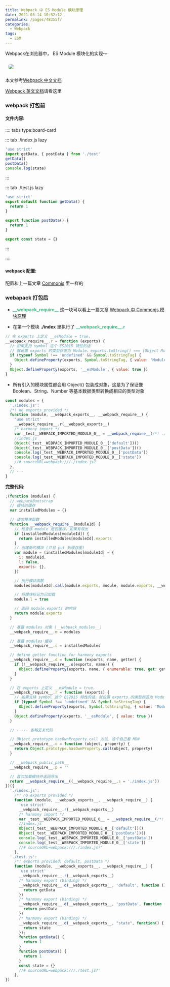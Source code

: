 ```yaml
---
title: Webpack 中 ES Module 模块原理
date: 2021-05-14 10:52:12
permalink: /pages/48355f/
categories:
  - Webpack
tags:
  - ESM
---
```


<span class="span-shadow">Webpack</span>在浏览器中， <span class="span-shadow">ES Module</span> 模块化的实现～

<img src="https://cdn.jsdelivr.net/gh/xiaojun996/CDN/images/leetcode/webpack.jpeg" style="margin: 10px; border-radius: 5px;" />

<!-- more -->

本文参考[Webpack 中文文档](https://webpack.docschina.org/)

[Webpack 英文文档](https://webpack.js.org/)请看这里

### webpack 打包前

#### 文件内容:

:::: tabs type:board-card

::: tab ./index.js lazy

```JavaScript
'use strict'
import getData, { postData } from './test'
getData()
postData()
console.log(state)
```

:::

::: tab ./test.js lazy

```JavaScript
'use strict'
export default function getData() {
  return 1
}

export function postData() {
  return 1
}

export const state = {}
```

:::

::::

#### webpack 配置:

配置和上一篇文章 <span class="span-shadow">[Commonjs](https://xiaojun996.top/pages/79aeee/#webpack-%E6%89%93%E5%8C%85%E5%89%8D)</span> 里一样的

### webapack 打包后

- <span class="span-shadow" style="color: #42b983;">**\_\_webpack_require\_\_**</span> 这一块可以看上一篇文章 [Webpack 中 Commonjs 模块原理](https://xiaojun996.top/pages/79aeee/)

- 在第一个模块 **./index** 里执行了 <span class="span-shadow" style="color: #42b983;">**\_\_webpack_require\_\_.r**</span>

```JavaScript
// 在 exports 上定义 __esModule = true，
__webpack_require__.r = function (exports) {
  // 如果支持 symbol 这个 ES2015 特性的话
  // 就设置 exports 的类型标签为 Module，exports.toString() === [Object Module]
  if (typeof Symbol !== 'undefined' && Symbol.toStringTag) {
    Object.defineProperty(exports, Symbol.toStringTag, { value: 'Module' })
  }
  Object.defineProperty(exports, '__esModule', { value: true })
}
```

- 所有引入的模块属性都会用 <span class="span-shadow">Object()</span> 包装成对象，这是为了保证像 <span class="span-shadow">Boolean</span>、<span class="span-shadow">String</span>、<span class="span-shadow">Number</span> 等基本数据类型转换成相应的类型对象

```JavaScript
const modules = {
  './index.js':
  /*! no exports provided */
  function (module, __webpack_exports__, __webpack_require__) {
    'use strict'
    __webpack_require__.r(__webpack_exports__)
    /* harmony import */
    var _test__WEBPACK_IMPORTED_MODULE_0__ = __webpack_require__(/*! ./test */ './test.js')
    //index.js
    Object(_test__WEBPACK_IMPORTED_MODULE_0__['default'])()
    Object(_test__WEBPACK_IMPORTED_MODULE_0__['postData'])()
    console.log(_test__WEBPACK_IMPORTED_MODULE_0__['postData'])
    console.log(_test__WEBPACK_IMPORTED_MODULE_0__['state'])
    //# sourceURL=webpack:///./index.js?'
  },
  // ···
}
```

**完整代码:**

```JavaScript
;(function (modules) {
  // webpackBootstrap
  // 模块的缓存
  var installedModules = {}

  // 请求模块函数
  function __webpack_require__(moduleId) {
    // 检查该 module 是否缓存，如果有导出
    if (installedModules[moduleId]) {
      return installedModules[moduleId].exports
    }
    // 创建新的模块 (并且 put 到缓存里)
    var module = (installedModules[moduleId] = {
      i: moduleId,
      l: false,
      exports: {},
    })

    // 执行模块函数
    modules[moduleId].call(module.exports, module, module.exports, __webpack_require__)

    // 将模块标记为已加载
    module.l = true

    // 返回 module.exports 的内容
    return module.exports
  }

  // 暴露 modules 对象 (__webpack_modules__)
  __webpack_require__.m = modules

  // 暴露 modules 缓存
  __webpack_require__.c = installedModules

  // define getter function for harmony exports
  __webpack_require__.d = function (exports, name, getter) {
    if (!__webpack_require__.o(exports, name)) {
      Object.defineProperty(exports, name, { enumerable: true, get: getter })
    }
  }

  // 在 exports 上定义 __esModule = true，
  __webpack_require__.r = function (exports) {
    // 如果支持 symbol 这个 ES2015 特性的话，就设置 exports 的类型标签为 Module，exports.toString() === [Object Module]
    if (typeof Symbol !== 'undefined' && Symbol.toStringTag) {
      Object.defineProperty(exports, Symbol.toStringTag, { value: 'Module' })
    }
    Object.defineProperty(exports, '__esModule', { value: true })
  }

  // ····· 省略无关代码

  // Object.prototype.hasOwnProperty.call 方法，这个自己看 MDN
  __webpack_require__.o = function (object, property) {
    return Object.prototype.hasOwnProperty.call(object, property)
  }

  // __webpack_public_path__
  __webpack_require__.p = ''

  // 首次加载模块并返回导出
  return __webpack_require__((__webpack_require__.s = './index.js'))
})({
  './index.js':
    /*! no exports provided */
    function (module, __webpack_exports__, __webpack_require__) {
      'use strict'
      __webpack_require__.r(__webpack_exports__)
      /* harmony import */
      var _test__WEBPACK_IMPORTED_MODULE_0__ = __webpack_require__(/*! ./test */ './test.js')
      //index.js
      Object(_test__WEBPACK_IMPORTED_MODULE_0__['default'])()
      Object(_test__WEBPACK_IMPORTED_MODULE_0__['postData'])()
      console.log(_test__WEBPACK_IMPORTED_MODULE_0__['postData'])
      console.log(_test__WEBPACK_IMPORTED_MODULE_0__['state'])
      //# sourceURL=webpack:///./index.js?'
    },
  './test.js':
    /*! exports provided: default, postData */
    function (module, __webpack_exports__, __webpack_require__) {
      'use strict'
      __webpack_require__.r(__webpack_exports__)
      /* harmony export (binding) */
      __webpack_require__.d(__webpack_exports__, 'default', function () {
        return getData
      })
      /* harmony export (binding) */
      __webpack_require__.d(__webpack_exports__, 'postData', function () {
        return postData
      })
      /* harmony export (binding) */
      __webpack_require__.d(__webpack_exports__, "state", function() {
        return state
      });
      function getData() {
        return 1
      }
      function postData() {
        return 1
      }
      const state = {}
      //# sourceURL=webpack:///./test.js?'
    },
})
```

